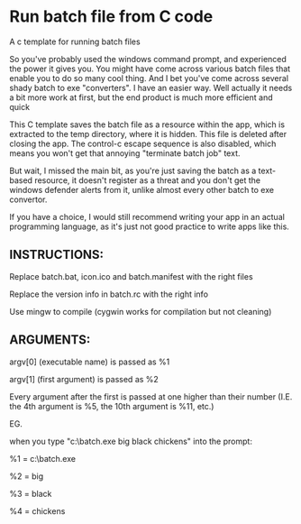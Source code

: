 # Run batch file from C code
A c template for running batch files

So you've probably used the windows command prompt, and experienced the power it gives you. You might have come across various batch files that enable you to do so many cool thing. And I bet you've come across several shady batch to exe "converters". I have an easier way. Well actually it needs a bit more work at first, but the end product is much more efficient and quick

This C template saves the batch file as a resource within the app, which is extracted to the temp directory, where it is hidden. This file is deleted after closing the app. The control-c escape sequence is also disabled, which means you won't get that annoying "terminate batch job" text.

But wait, I missed the main bit, as you're just saving the batch as a text-based resource, it doesn't register as a threat and you don't get the windows defender alerts from it, unlike almost every other batch to exe convertor.

If you have a choice, I would still recommend writing your app in an actual programming language, as it's just not good practice to write apps like this.

## INSTRUCTIONS: 

Replace batch.bat, icon.ico and batch.manifest with the right files

Replace the version info in batch.rc with the right info

Use mingw to compile (cygwin works for compilation but not cleaning)


## ARGUMENTS:

argv[0] (executable name) is passed as %1

argv[1] (first argument) is passed as %2

Every argument after the first is passed at one higher than their number (I.E. the 4th argument is %5, the 10th argument is %11, etc.)


EG.

when you type "c:\batch.exe big black chickens" into the prompt:

%1 = c:\batch.exe

%2 = big

%3 = black

%4 = chickens
